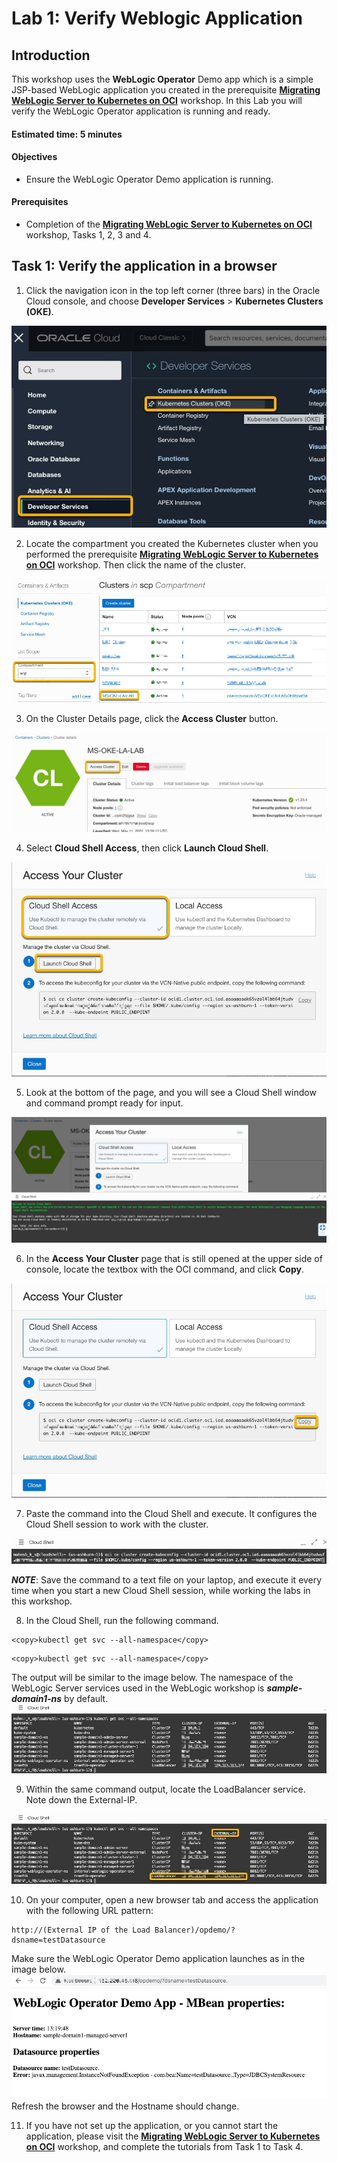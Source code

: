 # Lab 1: Verify Weblogic Application



## Introduction

This workshop uses the **WebLogic Operator** Demo app which is a simple JSP-based WebLogic application you created in the prerequisite [**Migrating WebLogic Server to Kubernetes on OCI**](https://apexapps.oracle.com/pls/apex/dbpm/r/livelabs/workshop-attendee-2?p210_workshop_id=567&p210_type=2&session=102696148940850) workshop. In this Lab you will verify the WebLogic Operator application is running and ready.  

#### Estimated time: 5 minutes

#### Objectives

*   Ensure the WebLogic Operator Demo application is running.



#### Prerequisites

*   Completion of the [**Migrating WebLogic Server to Kubernetes on OCI**](https://apexapps.oracle.com/pls/apex/dbpm/r/livelabs/workshop-attendee-2?p210_workshop_id=567&p210_type=2&session=102696148940850) workshop, Tasks 1, 2, 3 and 4.



## Task 1: Verify the application in a browser

1.  Click the navigation icon in the top left corner (three bars) in the Oracle Cloud console, and choose **Developer Services** > **Kubernetes Clusters (OKE)**.

![Image alt text](images/01.jpg "Image title")

2.  Locate the compartment you created the Kubernetes cluster when you performed the prerequisite [**Migrating WebLogic Server to Kubernetes on OCI**](https://apexapps.oracle.com/pls/apex/dbpm/r/livelabs/workshop-attendee-2?p210_workshop_id=567&p210_type=2&session=102696148940850) workshop. Then click the name of the cluster.

![Image alt text](images/02.jpg "Image title")

3.  On the Cluster Details page, click the **Access Cluster** button.

![Image alt text](images/03.jpg "Image title")

4.  Select **Cloud Shell Access**, then click **Launch Cloud Shell**.

![Image alt text](images/04.jpg "Image title")

5.  Look at the bottom of the page, and you will see a Cloud Shell window and command prompt ready for input.

![Image alt text](images/05.jpg "Image title")

6.  In the **Access Your Cluster** page that is still opened at the upper side of console, locate the textbox with the OCI command, and click **Copy**.

![Image alt text](images/06.jpg "Image title")

7.  Paste the command into the Cloud Shell and execute. It configures the Cloud Shell session to work with the cluster.

![Image alt text](images/07.jpg "Image title")

***NOTE***: Save the command to a text file on your laptop, and execute it every time when you start a new Cloud Shell session, while working the labs in this workshop.

8.  In the Cloud Shell, run the following command.
````
<copy>kubectl get svc --all-namespace</copy>
````
````
<copy>kubectl get svc --all-namespace</copy>
````

The output will be similar to the image below. The namespace of the WebLogic Server services used in the WebLogic workshop is ***sample-domain1-ns*** by default.  
![Image alt text](images/08.jpg "Image title")

9.  Within the same command output, locate the LoadBalancer service. Note down the External-IP.

![Image alt text](images/09.jpg "Image title")

10. On your computer, open a new browser tab and access the application with the following URL pattern:
```
http://(External IP of the Load Balancer)/opdemo/?dsname=testDatasource
```
Make sure the WebLogic Operator Demo application launches as in the image below.  
![Image alt text](images/10.jpg "Image title")
Refresh the browser and the Hostname should change.

11.  If you have not set up the application, or you cannot start the application, please visit the [**Migrating WebLogic Server to Kubernetes on OCI**](https://apexapps.oracle.com/pls/apex/dbpm/r/livelabs/workshop-attendee-2?p210_workshop_id=567&p210_type=2&session=102696148940850) workshop, and complete the tutorials from Task 1 to Task 4.
